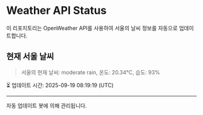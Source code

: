 
# Weather API Status

이 리포지토리는 OpenWeather API를 사용하여 서울의 날씨 정보를 자동으로 업데이트합니다.

## 현재 서울 날씨
> 서울의 현재 날씨: moderate rain, 온도: 20.34°C, 습도: 93%

⏳ 업데이트 시간: 2025-09-19 08:19:19 (UTC)

---
자동 업데이트 봇에 의해 관리됩니다.
